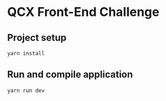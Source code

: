 # QCX Front-End Challenge

## Project setup
```
yarn install
```

## Run and compile application
```
yarn run dev
```
